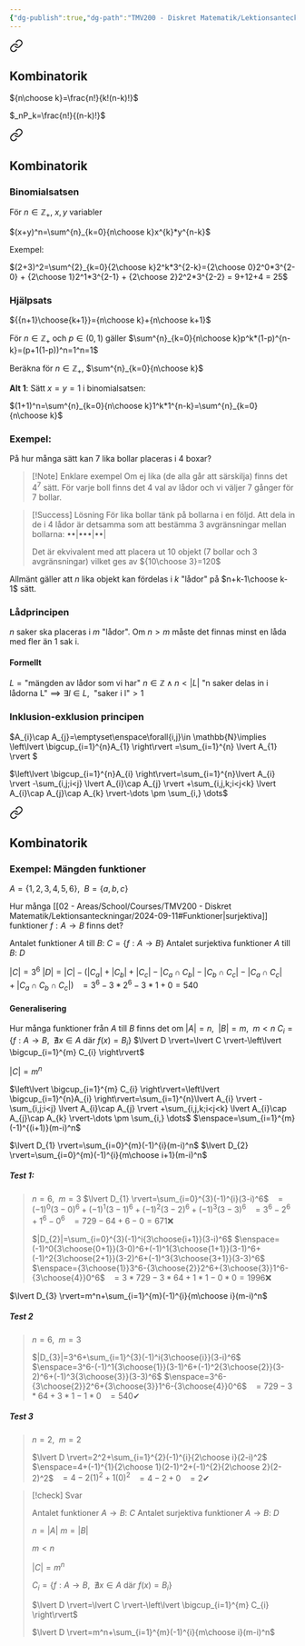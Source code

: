 ```yaml
---
{"dg-publish":true,"dg-path":"TMV200 - Diskret Matematik/Lektionsanteckningar/Samlingar/Kombinatorik.md","permalink":"/TMV200 - Diskret Matematik/Lektionsanteckningar/Samlingar/Kombinatorik/"}
---
```




<div class="transclusion internal-embed is-loaded"><a class="markdown-embed-link" href="/tmv-200-diskret-matematik/lektionsanteckningar/2024-09-23/#kombinatorik" aria-label="Open link"><svg xmlns="http://www.w3.org/2000/svg" width="24" height="24" viewBox="0 0 24 24" fill="none" stroke="currentColor" stroke-width="2" stroke-linecap="round" stroke-linejoin="round" class="svg-icon lucide-link"><path d="M10 13a5 5 0 0 0 7.54.54l3-3a5 5 0 0 0-7.07-7.07l-1.72 1.71"></path><path d="M14 11a5 5 0 0 0-7.54-.54l-3 3a5 5 0 0 0 7.07 7.07l1.71-1.71"></path></svg></a><div class="markdown-embed">



## Kombinatorik

${n\choose k}=\frac{n!}{k!(n-k)!}$

$_nP_k=\frac{n!}{(n-k)!}$


</div></div>


<div class="transclusion internal-embed is-loaded"><a class="markdown-embed-link" href="/tmv-200-diskret-matematik/lektionsanteckningar/2024-09-25/#kombinatorik" aria-label="Open link"><svg xmlns="http://www.w3.org/2000/svg" width="24" height="24" viewBox="0 0 24 24" fill="none" stroke="currentColor" stroke-width="2" stroke-linecap="round" stroke-linejoin="round" class="svg-icon lucide-link"><path d="M10 13a5 5 0 0 0 7.54.54l3-3a5 5 0 0 0-7.07-7.07l-1.72 1.71"></path><path d="M14 11a5 5 0 0 0-7.54-.54l-3 3a5 5 0 0 0 7.07 7.07l1.71-1.71"></path></svg></a><div class="markdown-embed">



## Kombinatorik

### Binomialsatsen

För $n\in\mathbb{Z}_+$, $x,y$ variabler

$(x+y)^n=\sum^{n}_{k=0}{n\choose k}x^{k}*y^{n-k}$

Exempel: 

$(2+3)^2=\sum^{2}_{k=0}{2\choose k}2^k*3^{2-k}={2\choose 0}2^0*3^{2-0} + {2\choose 1}2^1*3^{2-1} + {2\choose 2}2^2*3^{2-2} = 9+12+4 = 25$

### Hjälpsats

${{n+1}\choose{k+1}}={n\choose k}+{n\choose k+1}$

För $n\in\mathbb{Z}_+$ och $p\in (0,1)$ gäller $\sum^{n}_{k=0}{n\choose k}p^k*(1-p)^{n-k}=(p+1(1-p))^n=1^n=1$

Beräkna för $n\in\mathbb{Z}_+$, $\sum^{n}_{k=0}{n\choose k}$

**Alt 1**: Sätt $x=y=1$ i binomialsatsen:

$(1+1)^n=\sum^{n}_{k=0}{n\choose k}1^k*1^{n-k}=\sum^{n}_{k=0}{n\choose k}$

### Exempel:

På hur många sätt kan 7 lika bollar placeras i 4 boxar?

> [!Note] Enklare exempel
> Om ej lika (de alla går att särskilja) finns det $4^7$ sätt. För varje boll finns det 4 val av lådor och vi väljer 7 gånger för 7 bollar.

> [!Success] Lösning
> För lika bollar tänk på bollarna i en följd. 
> Att dela in de i 4 lådor är detsamma som att bestämma 3 avgränsningar mellan bollarna:
>   ••|•••|••|
>   
> Det är ekvivalent med att placera ut 10 objekt (7 bollar och 3 avgränsningar) vilket ges av ${10\choose 3}=120$

Allmänt gäller att $n$ lika objekt kan fördelas i $k$ "lådor" på $n+k-1\choose k-1$ sätt.

### Lådprincipen

$n$ saker ska placeras i $m$ "lådor". Om $n>m$ måste det finnas minst en låda med fler än 1 sak i.

#### Formellt

$L=\text{"mängden av lådor som vi har"}$
$n\in \mathbb{Z}\land n<|L|$
$\text{"n saker delas in i lådorna L"}\implies \exists{l}\in L,\enspace\text{"saker i l"}>1$

### Inklusion-exklusion principen

$A_{i}\cap A_{j}=\emptyset\enspace\forall{i,j}\in \mathbb{N}\implies \left\lvert  \bigcup_{i=1}^{n}A_{1} \right\rvert =\sum_{i=1}^{n} \lvert A_{1} \rvert $

$\left\lvert  \bigcup_{i=1}^{n}A_{i}  \right\rvert=\sum_{i=1}^{n}\lvert A_{i} \rvert -\sum_{i,j;i<j}  \lvert A_{i}\cap A_{j} \rvert +\sum_{i,j,k;i<j<k} \lvert A_{i}\cap A_{j}\cap A_{k} \rvert-\dots \pm \sum_{i,} \dots$


</div></div>


<div class="transclusion internal-embed is-loaded"><a class="markdown-embed-link" href="/tmv-200-diskret-matematik/lektionsanteckningar/2024-09-26/#kombinatorik" aria-label="Open link"><svg xmlns="http://www.w3.org/2000/svg" width="24" height="24" viewBox="0 0 24 24" fill="none" stroke="currentColor" stroke-width="2" stroke-linecap="round" stroke-linejoin="round" class="svg-icon lucide-link"><path d="M10 13a5 5 0 0 0 7.54.54l3-3a5 5 0 0 0-7.07-7.07l-1.72 1.71"></path><path d="M14 11a5 5 0 0 0-7.54-.54l-3 3a5 5 0 0 0 7.07 7.07l1.71-1.71"></path></svg></a><div class="markdown-embed">



## Kombinatorik

### Exempel: Mängden funktioner

$A=\{ 1,2,3,4,5,6 \},\enspace B=\{ a,b,c \}$

Hur många [[02 - Areas/School/Courses/TMV200 - Diskret Matematik/Lektionsanteckningar/2024-09-11#Funktioner\|surjektiva]] funktioner $f:A\to B$ finns det?

Antalet funktioner $A$ till $B$: $C=\{ f:A\to B \}$
Antalet surjektiva funktioner $A$ till $B$: $D$

$\lvert C \rvert=3^6$
$\lvert D \rvert=\lvert C \rvert-(\lvert C_{a} \rvert+\lvert C_{b} \rvert+\lvert C_{c} \rvert-\lvert C_{a}\cap C_{b} \rvert-\lvert C_{b}\cap C_{c} \rvert-\lvert C_{a}\cap C_{c} \rvert+\lvert C_{a}\cap C_{b}\cap C_{c} \rvert)$
$\enspace=3^6-3*2^6-3*1+0= 540$

#### Generalisering

Hur många funktioner från $A$ till $B$ finns det om $\lvert A \rvert=n,\enspace\lvert B \rvert=m,\enspace m<n$
$C_{i}=\{ f:A\to B,\enspace\nexists{x \in A}\text{ där }f(x)=B_{i} \}$
$\lvert D \rvert=\lvert C \rvert-\left\lvert  \bigcup_{i=1}^{m} C_{i} \right\rvert$

$\lvert C \rvert =m^n$

$\left\lvert  \bigcup_{i=1}^{m} C_{i} \right\rvert=\left\lvert  \bigcup_{i=1}^{n}A_{i}  \right\rvert=\sum_{i=1}^{n}\lvert A_{i} \rvert -\sum_{i,j;i<j}  \lvert A_{i}\cap A_{j} \rvert +\sum_{i,j,k;i<j<k} \lvert A_{i}\cap A_{j}\cap A_{k} \rvert-\dots \pm \sum_{i,} \dots$
$\enspace=\sum_{i=1}^{m}(-1)^{(i+1)}(m-i)^n$



$\lvert D_{1} \rvert=\sum_{i=0}^{m}(-1)^{i}(m-i)^n$
$\lvert D_{2} \rvert=\sum_{i=0}^{m}(-1)^{i}{m\choose i+1}(m-i)^n$

##### Test 1:
> $n=6,\enspace m=3$
> $\lvert D_{1} \rvert=\sum_{i=0}^{3}(-1)^{i}(3-i)^6$
> $\enspace=(-1)^{0}(3-0)^6+(-1)^{1}(3-1)^6+(-1)^{2}(3-2)^6+(-1)^{3}(3-3)^6$
> $\enspace=3^6-2^6+1^6-0^6$
> $\enspace=729-64+6-0=671$❌
> 
> $|D_{2}|=\sum_{i=0}^{3}(-1)^i{3\choose{i+1}}(3-i)^6$
> $\enspace=(-1)^0{3\choose{0+1}}(3-0)^6+(-1)^1{3\choose{1+1}}(3-1)^6+(-1)^2{3\choose{2+1}}(3-2)^6+(-1)^3{3\choose{3+1}}(3-3)^6$
> $\enspace={3\choose{1}}3^6-{3\choose{2}}2^6+{3\choose{3}}1^6-{3\choose{4}}0^6$
> $\enspace=3*729-3*64+1*1-0*0=1996$❌


$\lvert D_{3} \rvert=m^n+\sum_{i=1}^{m}(-1)^{i}{m\choose i}(m-i)^n$

##### Test 2
> $n=6,\enspace m=3$
> 
> $|D_{3}|=3^6+\sum_{i=1}^{3}(-1)^i{3\choose{i}}(3-i)^6$
> $\enspace=3^6-(-1)^1{3\choose{1}}(3-1)^6+(-1)^2{3\choose{2}}(3-2)^6+(-1)^3{3\choose{3}}(3-3)^6$
> $\enspace=3^6-{3\choose{2}}2^6+{3\choose{3}}1^6-{3\choose{4}}0^6$
> $\enspace=729-3*64+3*1-1*0$
> $\enspace=540$✔

##### Test 3
> $n=2,\enspace m=2$
> 
> $\lvert D \rvert=2^2+\sum_{i=1}^{2}(-1)^{i}{2\choose i}(2-i)^2$
> $\enspace=4+(-1)^{1}{2\choose 1}(2-1)^2+(-1)^{2}{2\choose 2}(2-2)^2$
> $\enspace=4-2(1)^2+{1}(0)^2$
> $\enspace=4-2+0$
> $\enspace=2$✔

> [!check] Svar
> 
> Antalet funktioner $A\to B$: $C$
> Antalet surjektiva funktioner $A\to B$: $D$
> 
> $n=\lvert A \rvert$
> $m=\lvert B \rvert$
> 
> $m<n$
> 
> $\lvert C \rvert=m^n$
> 
> $C_{i}=\{ f:A\to B,\enspace\nexists{x \in A}\text{ där }f(x)=B_{i} \}$
> 
> $\lvert D \rvert=\lvert C \rvert-\left\lvert  \bigcup_{i=1}^{m} C_{i} \right\rvert$
> 
> $\lvert D \rvert=m^n+\sum_{i=1}^{m}(-1)^{i}{m\choose i}(m-i)^n$


</div></div>
